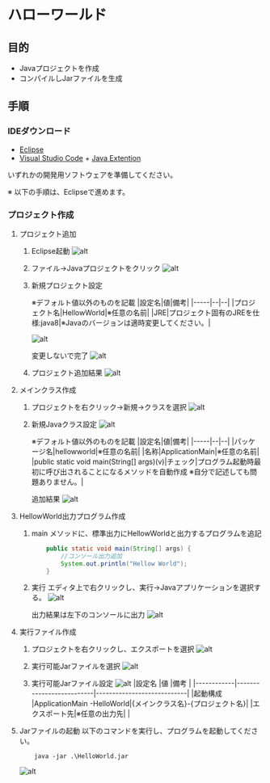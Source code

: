 # ハローワールド

## 目的
- Javaプロジェクトを作成
- コンパイルしJarファイルを生成

## 手順

### IDEダウンロード

- [Eclipse](https://mergedoc.osdn.jp/)
- [Visual Studio Code](https://code.visualstudio.com/) + [Java Extention](https://marketplace.visualstudio.com/items?itemName=vscjava.vscode-java-pack)

いずれかの開発用ソフトウェアを準備してください。

※ 以下の手順は、Eclipseで進めます。

### プロジェクト作成

1. プロジェクト追加

    1. Eclipse起動
        ![alt](./image/001_EclipseStart.png)
    1. ファイル->Javaプロジェクトをクリック
        ![alt](./image/002_プロジェクト追加.png)
    1. 新規プロジェクト設定

        ※デフォルト値以外のものを記載
        |設定名|値|備考|
        |-----|--|--|
        |プロジェクト名|HellowWorld|※任意の名前|
        |JRE|プロジェクト固有のJREを仕様:java8|※Javaのバージョンは適時変更してください。|

        ![alt](./image/003_プロジェクト設定.png)

        変更しないで完了
        ![alt](./image/004_プロジェクト設定.png)

    1. プロジェクト追加結果
        ![alt](./image/005_プロジェクト追加.png)

1. メインクラス作成
    1. プロジェクトを右クリック->新規->クラスを選択
        ![alt](./image/006_プロジェクト追加.png)

    1. 新規Javaクラス設定
        ![alt](./image/007_メインクラス追加.png)

        ※デフォルト値以外のものを記載
        |設定名|値|備考|
        |-----|--|--|
        |パッケージ名|hellowworld|※任意の名前|
        |名称|ApplicationMain|※任意の名前|
        |public static void main(String[] args)(v)|チェック|プログラム起動時最初に呼び出されることになるメソッドを自動作成 ※自分で記述しても問題ありません。|
        
        追加結果
        ![alt](./image/008_メインクラス追加.png)

1. HellowWorld出力プログラム作成
    1. main メソッドに、標準出力にHellowWorldと出力するプログラムを追記
        ``` Java
            public static void main(String[] args) {
                //コンソール出力追加
                System.out.println("Hellow World");
            }
        ```
    1. 実行
        エディタ上で右クリックし、実行->Javaアプリケーションを選択する。
        ![alt](./image/010_プログラム実行.png)

        出力結果は左下のコンソールに出力
        ![alt](./image/011_実行結果.png)

1. 実行ファイル作成
    1. プロジェクトを右クリックし、エクスポートを選択
        ![alt](./image/010_プログラム実行.png)

    1. 実行可能Jarファイルを選択
        ![alt](./image/012_エクスポート_実行可能Jarファイル.png)

    1. 実行可能Jarファイル設定
        ![alt](./image/013_エクスポート_実行可能Jarファイル.png)
        |設定名       |値                        |備考                         |
        |------------|--------------------------|----------------------------|
        |起動構成     |ApplicationMain -HelloWorld|{メインクラス名}-{プロジェクト名}|
        |エクスポート先|※任意の出力先| |

1. Jarファイルの起動
    以下のコマンドを実行し、プログラムを起動してください。

    ```
        java -jar .\HelloWorld.jar
    ```
    ![alt](./image/014_Jarファイル実行.png)

